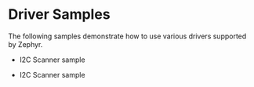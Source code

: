 # Driver Samples

The following samples demonstrate how to use various drivers supported
by Zephyr.


* I2C Scanner sample


* I2C Scanner sample
